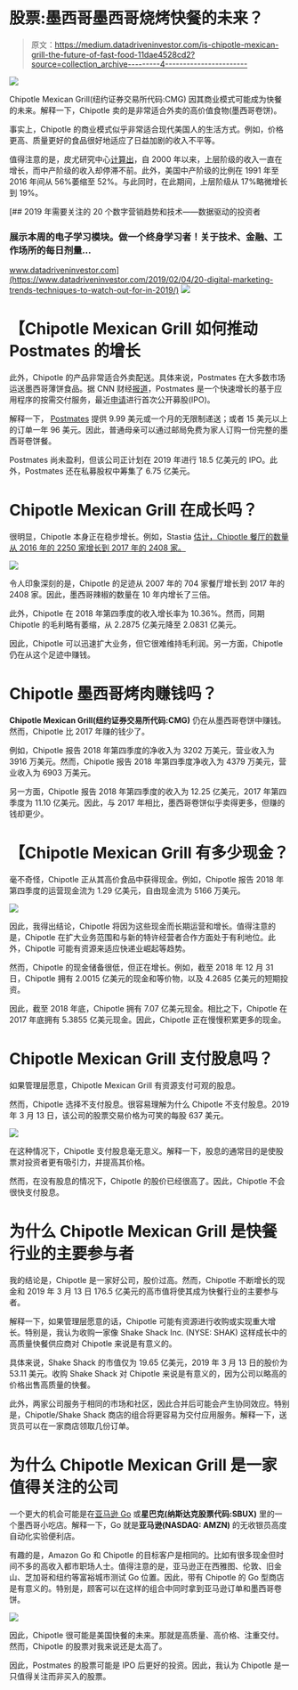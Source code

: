 # 股票:墨西哥墨西哥烧烤快餐的未来？

> 原文：<https://medium.datadriveninvestor.com/is-chipotle-mexican-grill-the-future-of-fast-food-11dae4528cd2?source=collection_archive---------4----------------------->

[![](img/bc533494465c229c7378bd40a2376809.png)](http://www.track.datadriveninvestor.com/1B9E)

Chipotle Mexican Grill(纽约证券交易所代码:CMG) 因其商业模式可能成为快餐的未来。解释一下，Chipotle 卖的是非常适合外卖的高价值食物(墨西哥卷饼)。

事实上，Chipotle 的商业模式似乎非常适合现代美国人的生活方式。例如，价格更高、质量更好的食品很好地适应了日益加剧的收入不平等。

值得注意的是，皮尤研究中心[计算出](http://www.pewresearch.org/fact-tank/2018/09/06/the-american-middle-class-is-stable-in-size-but-losing-ground-financially-to-upper-income-families/)，自 2000 年以来，上层阶级的收入一直在增长，而中产阶级的收入却停滞不前。此外，美国中产阶级的比例在 1991 年至 2016 年间从 56%萎缩至 52%。与此同时，在此期间，上层阶级从 17%略微增长到 19%。

[](https://www.datadriveninvestor.com/2019/02/04/20-digital-marketing-trends-techniques-to-watch-out-for-in-2019/) [## 2019 年需要关注的 20 个数字营销趋势和技术——数据驱动的投资者

### 展示本周的电子学习模块。做一个终身学习者！关于技术、金融、工作场所的每日剂量…

www.datadriveninvestor.com](https://www.datadriveninvestor.com/2019/02/04/20-digital-marketing-trends-techniques-to-watch-out-for-in-2019/) ![](img/1fac2cf5aab9b1aa7112e859b8bc9a27.png)

# 【Chipotle Mexican Grill 如何推动 Postmates 的增长

此外，Chipotle 的产品非常适合外卖配送。具体来说，Postmates 在大多数市场运送墨西哥薄饼食品。据 CNN 财经[报道](https://www.cnn.com/2019/02/07/tech/postmates-ipo/index.html)，Postmates 是一个快速增长的基于应用程序的按需交付服务，最近[申请](https://blog.postmates.com/san-francisco-february-7-2019-postmates-inc-2760fd929bc)进行首次公开募股(IPO)。

解释一下， [Postmates](https://onezero.medium.com/how-i-became-addicted-to-the-gig-economy-2a8baf6017d8) 提供 9.99 美元或一个月的无限制递送；或者 15 美元以上的订单一年 96 美元。因此，普通母亲可以通过邮局免费为家人订购一份完整的墨西哥卷饼餐。

Postmates 尚未盈利，但该公司正计划在 2019 年进行 18.5 亿美元的 IPO。此外，Postmates 还在私募股权中筹集了 6.75 亿美元。

# **Chipotle Mexican Grill 在成长吗？**

很明显，Chipotle 本身正在稳步增长。例如，Stastia [估计，Chipotle 餐厅的数量从 2016 年的 2250 家增长到 2017 年的 2408 家。](https://www.statista.com/statistics/221456/number-of-chipotle-restaurants/)

![](img/16c91ba976039b1ef7eae7bf87fa8685.png)

令人印象深刻的是，Chipotle 的足迹从 2007 年的 704 家餐厅增长到 2017 年的 2408 家。因此，墨西哥辣椒的数量在 10 年内增长了三倍。

此外，Chipotle 在 2018 年第四季度的收入增长率为 10.36%。然而，同期 Chipotle 的毛利略有萎缩，从 2.2875 亿美元降至 2.0831 亿美元。

因此，Chipotle 可以迅速扩大业务，但它很难维持毛利润。另一方面，Chipotle 仍在从这个足迹中赚钱。

# **Chipotle 墨西哥烤肉赚钱吗？**

**Chipotle Mexican Grill(纽约证券交易所代码:CMG)** 仍在从墨西哥卷饼中赚钱。然而，Chipotle 比 2017 年赚的钱少了。

例如，Chipotle 报告 2018 年第四季度的净收入为 3202 万美元，营业收入为 3916 万美元。然而，Chipotle 报告 2018 年第四季度净收入为 4379 万美元，营业收入为 6903 万美元。

另一方面，Chipotle 报告 2018 年第四季度的收入为 12.25 亿美元，2017 年第四季度为 11.10 亿美元。因此，与 2017 年相比，墨西哥卷饼似乎卖得更多，但赚的钱却更少。

# 【Chipotle Mexican Grill 有多少现金？

毫不奇怪，Chipotle 正从其高价食品中获得现金。例如，Chipotle 报告 2018 年第四季度的运营现金流为 1.29 亿美元，自由现金流为 5166 万美元。

![](img/3aafd283878f52622330c90f8e2c9311.png)

因此，我得出结论，Chipotle 将因为这些现金而长期运营和增长。值得注意的是，Chipotle 在扩大业务范围和与新的特许经营者合作方面处于有利地位。此外，Chipotle 可能有资源来适应快递业崛起等趋势。

然而，Chipotle 的现金储备很低，但正在增长。例如，截至 2018 年 12 月 31 日，Chipotle 拥有 2.0015 亿美元的现金和等价物，以及 4.2685 亿美元的短期投资。

因此，截至 2018 年底，Chipotle 拥有 7.07 亿美元现金。相比之下，Chipotle 在 2017 年底拥有 5.3855 亿美元现金。因此，Chipotle 正在慢慢积累更多的现金。

# Chipotle Mexican Grill 支付股息吗？

如果管理层愿意，Chipotle Mexican Grill 有资源支付可观的股息。

然而，Chipotle 选择不支付股息。很容易理解为什么 Chipotle 不支付股息。2019 年 3 月 13 日，该公司的股票交易价格为可笑的每股 637 美元。

![](img/f9a1e8709ca4098a87f90e3cb7630943.png)

在这种情况下，Chipotle 支付股息毫无意义。解释一下，股息的通常目的是使股票对投资者更有吸引力，并提高其价格。

然而，在没有股息的情况下，Chipotle 的股价已经很高了。因此，Chipotle 不会很快支付股息。

# **为什么 Chipotle Mexican Grill 是快餐行业的主要参与者**

我的结论是，Chipotle 是一家好公司，股价过高。然而，Chipotle 不断增长的现金和 2019 年 3 月 13 日 176.5 亿美元的高市值将使其成为快餐行业的主要参与者。

解释一下，如果管理层愿意的话，Chipotle 可能有资源进行收购或实现重大增长。特别是，我认为收购一家像 Shake Shack Inc. (NYSE: SHAK) 这样成长中的高质量快餐供应商对 Chipotle 来说是有意义的。

具体来说，Shake Shack 的市值仅为 19.65 亿美元，2019 年 3 月 13 日的股价为 53.11 美元。收购 Shake Shack 对 Chipotle 来说是有意义的，因为公司以略高的价格出售高质量的快餐。

此外，两家公司服务于相同的市场和社区，因此合并后可能会产生协同效应。特别是，Chipotle/Shake Shack 商店的组合将更容易为交付应用服务。解释一下，送货员可以在一家商店领取几份订单。

# **为什么 Chipotle Mexican Grill 是一家值得关注的公司**

一个更大的机会可能是在[亚马逊 Go](https://sf.curbed.com/2019/3/4/18250596/amazon-go-san-francisco-sf-shopping-location) 或**星巴克(纳斯达克股票代码:SBUX)** 里的一个墨西哥小吃店。解释一下，Go 就是**亚马逊(NASDAQ: AMZN)** 的无收银员高度自动化实验便利店。

有趣的是，Amazon Go 和 Chipotle 的目标客户是相同的。比如有很多现金但时间不多的高收入都市职场人士。值得注意的是，亚马逊正在西雅图、伦敦、旧金山、芝加哥和纽约等富裕城市测试 Go 位置。因此，带有 Chipotle 的 Go 型商店是有意义的。特别是，顾客可以在这样的组合中同时拿到亚马逊订单和墨西哥卷饼。

![](img/a1d84ba7dcfc3f9f67367bc49ee64cb6.png)

因此，Chipotle 很可能是美国快餐的未来。那就是高质量、高价格、注重交付。然而，Chipotle 的股票对我来说还是太高了。

因此，Postmates 的股票可能是 IPO 后更好的投资。因此，我认为 Chipotle 是一只值得关注而非买入的股票。